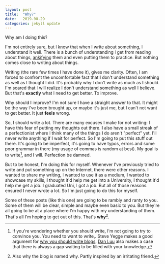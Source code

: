```yaml
---
layout: post
title:  "Why?"
date:   2019-08-29
categories: jekyll update
---
```

Why am I doing this?  

I'm not entirely sure, but I know that when I write about something, I understand it well. There is a bunch of understanding I get from reading about things, [ankifying](http://augmentingcognition.com/ltm.html) them and even putting them to practice. But nothing comes close to writing about things.  

Writing (the rare few times I have done it), gives me clarity. Often, I am forced to confront the uncomfortable fact that I don't understand something as well as I thought I did. It's probably why I don't write as much as I should. I'm scared that I will realize I don't understand something as well I believe. But that's **exactly** what I need to get better. To improve.  

Why should I improve? I'm not sure I have a straight answer to that. It might be the way I've been brought up, or maybe it's just me, but I can't not want to get better. It just **feels** wrong.  

So, I should write a lot. There are many excuses I make for not writing: I have this fear of putting my thoughts out there. I also have a small streak of a perfectionist where I think many of the things I do aren't "perfect" yet. I'll never write anything if I wait for perfect. So I'm going to put this stuff out there. It's going to be imperfect, it's going to have typos, errors and some poor grammar in there (my usage of commas is random at best). My goal is to write[^1], and I will. Perfection be damned.  

But to be honest, I'm doing this for myself. Whenever I've previously tried to write and put something up on the Internet, there were other reasons. I wanted to share my writing, I wanted to use it as a medium, I wanted to showcase my skills, I thought it'd help me get into a University, I thought it'd help me get a job. I graduated Uni, I got a job. But all of those reasons ensured I never wrote a lot. So I'm just going to do this for myself.  

Some of these posts (like this one) are going to be rambly and ranty to you. Some of them will be clear, simple and maybe even basic to you. But they're all going to be at a place where I'm happy with my understanding of them. That's all I'm hoping to get out of this. That's **why**[^2].  

[^1]: If you're wondering whether you should write, I'm not going to try to convince you. You need to want to write,. Steve Yegge makes a good argument for [why you should write blogs](https://sites.google.com/site/steveyegge2/you-should-write-blogs). [Dan Luu](https://danluu.com/about/) also makes a case that there is always a gap waiting to be filled with your knowledge.  
[^2]: Also why the blog is named why. Partly inspired by an irritating friend. 
